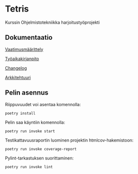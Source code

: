 # Tetris

Kurssin Ohjelmistotekniikka harjoitustyöprojekti

## Dokumentaatio

[Vaatimusmäärittely](https://github.com/maijams/ot-harjoitustyo/blob/main/dokumentaatio/vaatimusmaarittely.md)

[Työaikakirjanpito](https://github.com/maijams/ot-harjoitustyo/blob/main/dokumentaatio/tyoaikakirjanpito.md)

[Changelog](https://github.com/maijams/ot-harjoitustyo/blob/main/dokumentaatio/changelog.md)

[Arkkitehtuuri](https://github.com/maijams/ot-harjoitustyo/blob/main/dokumentaatio/arkkitehtuuri.md)


## Pelin asennus 

Riippuvuudet voi asentaa komennolla:
```
poetry install
```
Pelin saa käyntiin komennolla:
```
poetry run invoke start
```
Testikattavuusraportin luominen projektin htmlcov-hakemistoon:
```
poetry run invoke coverage-report
```
Pylint-tarkastuksen suorittaminen:
```
poetry run invoke lint
```